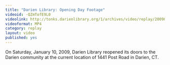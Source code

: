 ```yaml
---
title: "Darien Library: Opening Day Footage"
videoid: -QZmTofE9L0
videolink: http://tonks.darienlibrary.org/1/archives/video/replay/20090110_opening_day_footage.mp4
videoformat: MP4
category: replay
layout: video
published: yes
---
```


On Saturday, January 10, 2009, Darien Library reopened its doors to the Darien community at the current location of 1441 Post Road in Darien, CT.